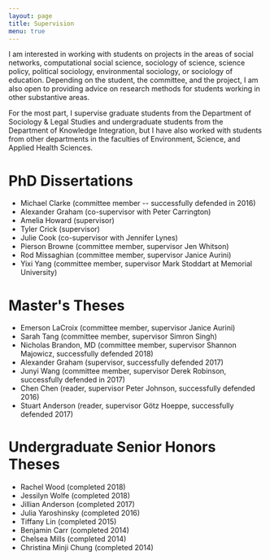 ```yaml
---
layout: page
title: Supervision
menu: true
---
```


I am interested in working with students on projects in the areas of social networks, computational social science, sociology of science, science policy, political sociology, environmental sociology, or sociology of education. Depending on the student, the committee, and the project, I am also open to providing advice on research methods for students working in other substantive areas.

For the most part, I supervise graduate students from the Department of Sociology & Legal Studies and undergraduate students from the Department of Knowledge Integration, but I have also worked with students from other departments in the faculties of Environment, Science, and Applied Health Sciences.

# PhD Dissertations

* Michael Clarke (committee member -- successfully defended in 2016)     
* Alexander Graham (co-supervisor with Peter Carrington)       
* Amelia Howard (supervisor)      
* Tyler Crick (supervisor)     
* Julie Cook (co-supervisor with Jennifer Lynes)    
* Pierson Browne (committee member, supervisor Jen Whitson)      
* Rod Missaghian (committee member, supervisor Janice Aurini)        
* Yixi Yang (committee member, supervisor Mark Stoddart at Memorial University)             

# Master's Theses

* Emerson LaCroix (committee member, supervisor Janice Aurini)                    
* Sarah Tang (committee member, supervisor Simron Singh)        
* Nicholas Brandon, MD (committee member, supervisor Shannon Majowicz, successfully defended 2018)      
* Alexander Graham (supervisor, successfully defended 2017)   
* Junyi Wang (committee member, supervisor Derek Robinson, successfully defended in 2017)   
* Chen Chen (reader, supervisor Peter Johnson, successfully defended 2016)                                 
* Stuart Anderson (reader, supervisor Götz Hoeppe, successfully defended 2017)    

# Undergraduate Senior Honors Theses

* Rachel Wood (completed 2018)       
* Jessilyn Wolfe (completed 2018)     
* Jillian Anderson (completed 2017)     
* Julia Yaroshinsky (completed 2016)     
* Tiffany Lin (completed 2015)     
* Benjamin Carr (completed 2014)     
* Chelsea Mills (completed 2014)     
* Christina Minji Chung (completed 2014)   
